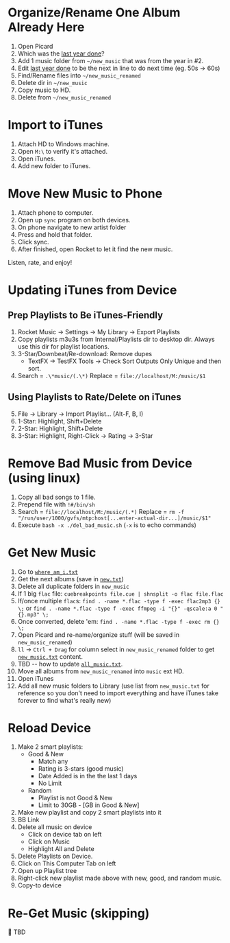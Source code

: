 # Organize/Rename One Album Already Here
1. Open Picard
2. Which was the [last year done](https://github.com/jclevine/music_rating_instructions/blob/master/new/last_year_done.txt)? 
2. Add 1 music folder from `~/new_music` that was from the year in #2.
3. Edit [last year done](https://github.com/jclevine/music_rating_instructions/edit/master/new/last_year_done.txt) to be the next in line to do next time (eg. 50s -> 60s)
4. Find/Rename files into `~/new_music_renamed`
5. Delete dir in `~/new_music`
6. Copy music to HD.
7. Delete from `~/new_music_renamed`

# Import to iTunes
1. Attach HD to Windows machine.
2. Open `M:\` to verify it's attached.
3. Open iTunes.
4. Add new folder to iTunes.

# Move New Music to Phone
1. Attach phone to computer.
2. Open up `sync` program on both devices.
3. On phone navigate to new artist folder
4. Press and hold that folder.
5. Click sync.
6. After finished, open Rocket to let it find the new music.

Listen, rate, and enjoy!

# Updating iTunes from Device

## Prep Playlists to Be iTunes-Friendly
1. Rocket Music -> Settings -> My Library -> Export Playlists
2. Copy playlists m3u3s from Internal/Playlists dir to desktop dir. Always use this dir for playlist locations.
3. 3-Star/Downbeat/Re-download: Remove dupes
    - TextFX -> TestFX Tools -> Check Sort Outputs Only Unique and then sort.
4. Search  = `.\*music/(.\*)`
   Replace = `file://localhost/M:/music/$1`

## Using Playlists to Rate/Delete on iTunes
5. File -> Library -> Import Playlist... (Alt-F, B, I)
6. 1-Star: Highlight, Shift+Delete
7. 2-Star: Highlight, Shift+Delete
8. 3-Star: Highlight, Right-Click -> Rating -> 3-Star

# Remove Bad Music from Device (using linux)
1. Copy all bad songs to 1 file.
2. Prepend file with `!#/bin/sh`
3. Search  = `file://localhost/M:/music/(.*)`
   Replace = `rm -f "/run/user/1000/gvfs/mtp:host[...enter-actual-dir...]/music/$1"`
4. Execute `bash -x ./del_bad_music.sh` (`-x` is to echo commands)

# Get New Music
1. Go to [`where_am_i.txt`](https://github.com/jclevine/music_rating_instructions/blob/master/new/where_am_i.txt)
2. Get the next albums (save in [`new.txt`](https://github.com/jclevine/music_rating_instructions/blob/master/new/new.txt))
4. Delete all duplicate folders in `new_music`
5. If 1 big `flac` file: `cuebreakpoints file.cue | shnsplit -o flac file.flac`
6. If/once multiple `flac`s: `find . -name *.flac -type f -exec flac2mp3 {} \;` or
                    `find . -name *.flac -type f -exec ffmpeg -i "{}" -qscale:a 0 "{}.mp3" \;`  
7. Once converted, delete 'em: `find . -name *.flac -type f -exec rm {} \;`
8. Open Picard and re-name/organize stuff (will be saved in `new_music_renamed`)
9. `ll` -> `Ctrl + Drag` for column select in `new_music_renamed` folder to get [`new_music.txt`](https://github.com/jclevine/music_rating_instructions/blob/master/new/new.txt) content.
10. TBD -- how to update [`all_music.txt`](https://github.com/jclevine/music_rating_instructions/blob/master/music_lists/all_music.txt).
9. Move all albums from `new_music_renamed` into `music` ext HD.
10. Open iTunes
11. Add all new music folders to Library (use list from `new_music.txt` for reference so you don't need to import everything and have iTunes take forever to find what's really new)

# Reload Device
1. Make 2 smart playlists:
    - Good & New
        - Match any
        - Rating is 3-stars (good music)
        - Date Added is in the the last 1 days
        - No Limit
    - Random
        - Playlist is not Good & New
        - Limit to 30GB - [GB in Good & New]
2. Make new playlist and copy 2 smart playlists into it
3. BB Link
4. Delete all music on device
    - Click on device tab on left
    - Click on Music
    - Highlight All and Delete
5. Delete Playlists on Device.
6. Click on This Computer Tab on left
7. Open up Playlist tree
8. Right-click new playlist made above with new, good, and random music.
9. Copy-to device

# Re-Get Music (skipping)
:small_orange_diamond: TBD
